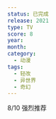 ```yaml
---
status: 已完成
release: 2021
type: TV
score: 8
year:
month:
category:
  - 动漫
tags:
  - 轻改
  - 异世界
  - 奇幻
---
```

8/10 强烈推荐

